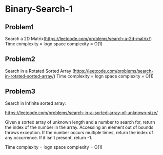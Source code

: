 # Binary-Search-1


## Problem1 
Search a 2D Matrix(https://leetcode.com/problems/search-a-2d-matrix/)
Time complexity = logn
space complexity  = O(1)

## Problem2 
Search in a Rotated Sorted Array (https://leetcode.com/problems/search-in-rotated-sorted-array/)
Time complexity = logn
space complexity  = O(1)



## Problem3
Search in Infinite sorted array: 

https://leetcode.com/problems/search-in-a-sorted-array-of-unknown-size/

Given a sorted array of unknown length and a number to search for, return the index of the number in the array. Accessing an element out of bounds throws exception. If the number occurs multiple times, return the index of any occurrence. If it isn’t present, return -1.

Time complexity = logn
space complexity  = O(1)